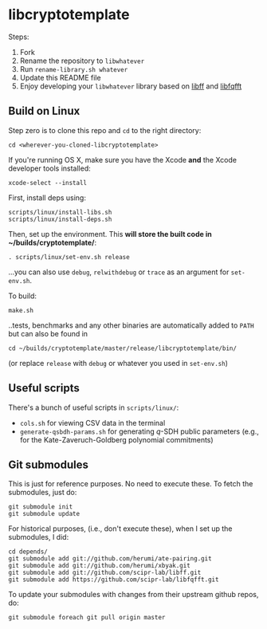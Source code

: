 # libcryptotemplate

Steps:

 1. Fork
 2. Rename the repository to `libwhatever`
 3. Run `rename-library.sh whatever`
 4. Update this README file
 5. Enjoy developing your `libwhatever` library based on [libff](http://github.com/scipr-lab/libff/) and [libfqfft](http://github.com/scipr-lab/libfqfft)


## Build on Linux

Step zero is to clone this repo and `cd` to the right directory:

    cd <wherever-you-cloned-libcryptotemplate>

If you're running OS X, make sure you have the Xcode **and** the Xcode developer tools installed:

    xcode-select --install

First, install deps using:

    scripts/linux/install-libs.sh
    scripts/linux/install-deps.sh

Then, set up the environment. This **will store the built code in ~/builds/cryptotemplate/**:

    . scripts/linux/set-env.sh release

...you can also use `debug`, `relwithdebug` or `trace` as an argument for `set-env.sh`.

To build:

    make.sh

..tests, benchmarks and any other binaries are automatically added to `PATH` but can also be found in

    cd ~/builds/cryptotemplate/master/release/libcryptotemplate/bin/

(or replace `release` with `debug` or whatever you used in `set-env.sh`)

## Useful scripts

There's a bunch of useful scripts in `scripts/linux/`:

 - `cols.sh` for viewing CSV data in the terminal
 - `generate-qsbdh-params.sh` for generating $q$-SDH public parameters (e.g., for the Kate-Zaveruch-Goldberg polynomial commitments)

## Git submodules

This is just for reference purposes. 
No need to execute these.
To fetch the submodules, just do:

    git submodule init
    git submodule update

For historical purposes, (i.e., don't execute these), when I set up the submodules, I did:
    
    cd depends/
    git submodule add git://github.com/herumi/ate-pairing.git
    git submodule add git://github.com/herumi/xbyak.git
    git submodule add git://github.com/scipr-lab/libff.git
    git submodule add https://github.com/scipr-lab/libfqfft.git

To update your submodules with changes from their upstream github repos, do:

    git submodule foreach git pull origin master

